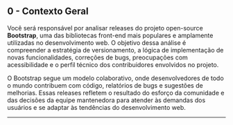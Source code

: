 ## 0 - Contexto Geral

Você será responsável por analisar releases do projeto open-source **Bootstrap**, uma das bibliotecas front-end mais populares e amplamente utilizadas no desenvolvimento web. O objetivo dessa análise é compreender a estratégia de versionamento, a lógica de implementação de novas funcionalidades, correções de bugs, preocupações com acessibilidade e o perfil técnico dos contribuidores envolvidos no projeto.

O Bootstrap segue um modelo colaborativo, onde desenvolvedores de todo o mundo contribuem com código, relatórios de bugs e sugestões de melhorias. Essas releases refletem o resultado do esforço da comunidade e das decisões da equipe mantenedora para atender às demandas dos usuários e se adaptar às tendências do desenvolvimento web.



---
